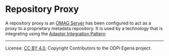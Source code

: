 <!-- SPDX-License-Identifier: CC-BY-4.0 -->
<!-- Copyright Contributors to the ODPi Egeria project. -->

# Repository Proxy

A repository proxy is an [OMAG Server](omag-server.md) has been configured to
act as a proxy to a proprietary metadata repository.
It is used by a technology that is integrating using the
[Adapter Integration Pattern](../../../../../open-metadata-publication/website/open-metadata-integration-patterns/adapter-integration-pattern.md)




----
License: [CC BY 4.0](https://creativecommons.org/licenses/by/4.0/),
Copyright Contributors to the ODPi Egeria project.